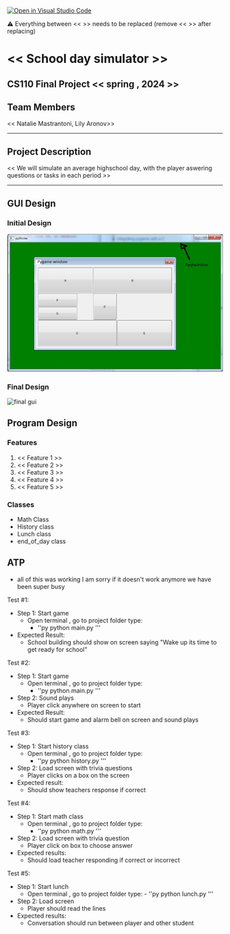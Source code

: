[![Open in Visual Studio Code](https://classroom.github.com/assets/open-in-vscode-718a45dd9cf7e7f842a935f5ebbe5719a5e09af4491e668f4dbf3b35d5cca122.svg)](https://classroom.github.com/online_ide?assignment_repo_id=14587810&assignment_repo_type=AssignmentRepo)

:warning: Everything between << >> needs to be replaced (remove << >> after replacing)

# << School day simulator >>
## CS110 Final Project  << spring , 2024 >>

## Team Members

<< Natalie Mastrantoni, Lily Aronov>>

***

## Project Description

<< We will simulate an average highschool day, with the player aswering questions or tasks in each period >>

***    

## GUI Design

### Initial Design

![initial gui](assets/gui.jpg)

### Final Design

![final gui](assets/finalgui.jpg)

## Program Design

### Features

1. << Feature 1 >>
2. << Feature 2 >>
3. << Feature 3 >>
4. << Feature 4 >>
5. << Feature 5 >>

### Classes

- Math Class
- History class
- Lunch class
- end_of_day class
## ATP

- all of this was working I am sorry if it doesn't work anymore we have been super busy

Test #1:
- Step 1: Start game
    - Open terminal , go to project folder type:
        - ''py
        python main.py
        '''
- Expected Result:
   - School building should show on screen saying "Wake up its time to get ready for school"

Test #2:
- Step 1: Start game
    - Open terminal , go to project folder type:
         - ''py
        python main.py
        '''
- Step 2: Sound plays
    - Player click anywhere on screen to start 
- Expected Result:
    - Should start game and alarm bell on screen and sound plays 

Test #3:
- Step 1: Start history class 
    - Open terminal , go to project folder type:
         - ''py
        python history.py
        '''
- Step 2: Load screen with trivia questions
    - Player clicks on a box on the screen
- Expected result:
    - Should show teachers response if correct 

Test #4:
- Step 1: Start math class
    - Open terminal , go to project folder type:
         - ''py
        python math.py
        '''
- Step 2: Load screen with trivia question
    - Player click on box to choose answer
- Expected results:
    - Should load teacher responding if correct or incorrect

Test #5:
- Step 1: Start lunch
    - Open terminal , go to project folder type:
          - ''py
        python lunch.py
        '''
- Step 2: Load screen 
    - Player should read the lines
- Expected results:
    - Conversation should run between player and other student
